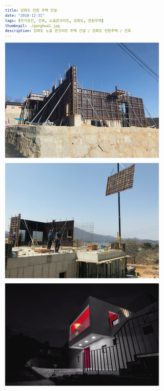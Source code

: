 ```yaml
---
title: 강화도 전원 주택 건설
date: "2018-12-31"
tags: [주거공간, 건축, 노출콘크리트, 강화도, 전원주택]
thumbnail: ./ganghwa1.jpg
description: 강화도 노출 콘크리트 주택 건설 / 강화도 전원주택 / 건축
---
```


![강화도 전원주택](./ganghwa3.png)

![강화도 전원주택](./ganghwa4.png)

![강화도 전원주택](./ganghwa2.jpg)
